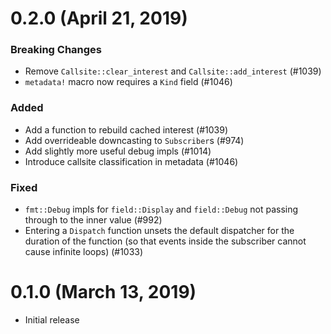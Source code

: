 # 0.2.0 (April 21, 2019)

### Breaking Changes
- Remove `Callsite::clear_interest` and `Callsite::add_interest` (#1039)
- `metadata!` macro now requires a `Kind` field (#1046)

### Added
- Add a function to rebuild cached interest (#1039)
- Add overrideable downcasting to `Subscriber`s (#974)
- Add slightly more useful debug impls (#1014)
- Introduce callsite classification in metadata (#1046)

### Fixed
- `fmt::Debug` impls for `field::Display` and `field::Debug` not passing through
  to the inner value (#992)
- Entering a `Dispatch` function unsets the default dispatcher for the duration
  of the function (so that events inside the subscriber cannot cause infinite
  loops) (#1033)

# 0.1.0 (March 13, 2019)

- Initial release
